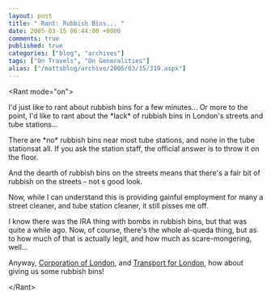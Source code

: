```yaml
---
layout: post
title: " Rant: Rubbish Bins... "
date: 2005-03-15 06:44:00 +0000
comments: true
published: true
categories: ["blog", "archives"]
tags: ["On Travels", "On Generalities"]
alias: ["/mattsblog/archive/2005/03/15/319.aspx"]
---
```

<!-- more -->

<P>&lt;Rant mode="on"&gt;</P>
 <P>I'd just like to rant about rubbish bins for a few minutes... Or more to the point, I'd like to rant about the *lack* of rubbish bins in London's streets and tube stations...</P>
 <P>There are *no* rubbish bins near most tube stations, and none in the tube stationsat all. If you ask the station staff, the official answer is to throw it on the floor.</P>
 <P>And the dearth of rubbish bins on the streets means that there's a fair bit of rubbish on the streets - not s good look.</P>
 <P>Now, while I can understand this is providing gainful employment for many a street cleaner, and tube station cleaner, it still pisses me off.</P>
 <P>I know there was the IRA thing with bombs in rubbish bins, but that was quite a while ago. Now, of course, there's the whole al-queda thing, but as to how much of that is actually legit, and how much as scare-mongering, well...</P>
 <P>Anyway, <A href="http://www.cityoflondon.gov.uk/">Corporation of London</A>, and <A href="http://www.tfl.gov.uk/">Transport for London</A>, how about giving us some rubbish bins!</P>
 <P>&lt;/Rant&gt;</P>
